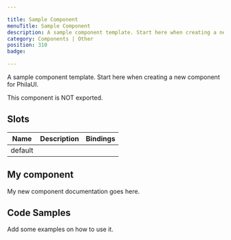 ```yaml
---

title: Sample Component
menuTitle: Sample Component
description: A sample component template. Start here when creating a new component for PhilaUI.
category: Components | Other
position: 310
badge:

---
```


A sample component template. Start here when creating a new component for PhilaUI.

<alert type="warning">This component is NOT exported.</alert>

## Slots

| Name    | Description | Bindings |
| ------- | ----------- | -------- |
| default |             |          |

## My component

My new component documentation goes here.

## Code Samples

Add some examples on how to use it.

